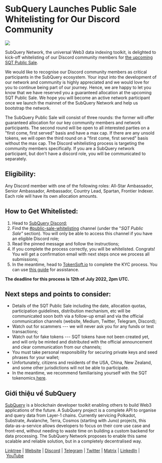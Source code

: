 # SubQuery Launches Public Sale Whitelisting for Our Discord Community

![](https://miro.medium.com/max/1400/1*FrNzobeJIrCSBtpna9QbAQ.png)

SubQuery Network, the universal Web3 data indexing toolkit, is delighted to kick-off whitelisting of our Discord community members for [the upcoming SQT Public Sale](https://www.subquery.foundation/publicsale).

We would like to recognise our Discord community members as critical participants in the SubQuery ecosystem. Your input into the development of our network and community is highly appreciated and we would love for you to continue being part of our journey. Hence, we are happy to let you know that we have reserved you a guaranteed allocation at the upcoming SQT Public Sale. We hope you will become an active network participant once we launch the mainnet of the SubQuery Network and help us bootstrap the network.

The SubQuery Public Sale will consist of three rounds: the former will offer guaranteed allocation for our key community members and network participants. The second round will be open to all interested parties on a "first come, first served" basis and have a max cap. If there are any unsold tokens, we will open the third round on a "first come, first served" basis without the max cap. The Discord whitelisting process is targeting the community members specifically. If you are a SubQuery network participant, but don't have a discord role, you will be communicated to separately.

## Eligibility:

Any Discord member with one of the following roles: All-Star Ambassador, Senior Ambassador, Ambassador, Country Lead, Spartan, Frontier Indexer. Each role will have its own allocation amounts.

## How to Get Whitelisted:

1. Head to [SubQuery Discord](https://discord.com/invite/78zg8aBSMG);
2. Find the [#public-sale-whitelisting](https://discord.com/channels/796198414798028831/950874770218557510) channel (under the "*SQT Public Sale"* section). You will only be able to access this channel if you have an eligible Discord role;
3. Read the pinned message and follow the instructions;
4. If you complete the process correctly, you will be whitelisted. Congrats! You will get a confirmation email with next steps once we process all submissions;
5. In the meantime, head to [TokenSoft.io](https://www.tokensoft.io/) to complete the KYC process. You can use [this guide](https://sqt-guide.subquery.foundation/sqt-public-sale/) for assistance.

**The deadline for this process is 12th of July 2022, 2pm UTC.**

## Next steps and points to consider:

- Details of the SQT Public Sale including the date, allocation quotas, participation guidelines, distribution mechanism, etc will be communicated soon both via a follow-up email and via the official communication channels (website, Medium, Twitter, Telegram, Discord);
- Watch out for scammers --- we will never ask you for any funds or test transactions;
- Watch out for fake tokens --- SQT tokens have not been created yet, and will only be minted and distributed with the official announcement and clear communication from our channels;
- You must take personal responsibility for securing private keys and seed phrases for your wallet;
- Unfortunately, citizens and residents of the USA, China, New Zealand, and some other jurisdictions will not be able to participate.
- In the meantime, we recommend familiarising yourself with the SQT tokenomics[ here](https://subquery.medium.com/subquery-releases-tokenomics-9168d76c2d9c).

## Giới thiệu về SubQuery

[SubQuery](https://subquery.network/) is a blockchain developer toolkit enabling others to build Web3 applications of the future. A SubQuery project is a complete API to organise and query data from Layer-1 chains. Currently servicing Polkadot, Substrate, Avalanche, Terra, Cosmos (starting with Juno) projects, this data-as-a-service allows developers to focus on their core use case and front-end, without needing to waste time on building a custom backend for data processing. The SubQuery Network proposes to enable this same scalable and reliable solution, but in a completely decentralised way.

​​[Linktree](https://linktr.ee/subquerynetwork) | [Website](https://subquery.network/) | [Discord](https://discord.com/invite/78zg8aBSMG) | [Telegram](https://t.me/subquerynetwork) | [Twitter](https://twitter.com/subquerynetwork) | [Matrix](https://matrix.to/#/#subquery:matrix.org) | [LinkedIn](https://www.linkedin.com/company/subquery) | [YouTube](https://www.youtube.com/channel/UCi1a6NUUjegcLHDFLr7CqLw)
